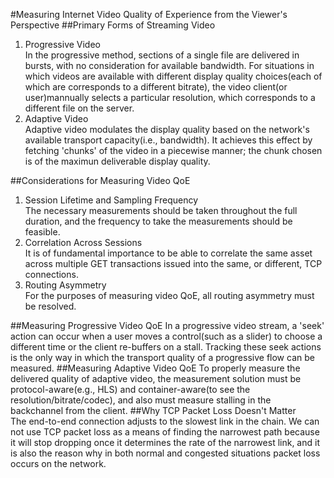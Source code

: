 #Measuring Internet Video Quality of Experience from the Viewer's Perspective
##Primary Forms of Streaming Video
1. Progressive Video  
In the progressive method, sections of a single file are delivered in bursts, with no consideration for available bandwidth. For situations in which videos are available with different display quality choices(each of which are corresponds to a different bitrate), the video client(or user)mannually selects a particular resolution, which corresponds to a different file on the server.
2. Adaptive Video  
Adaptive video modulates the display quality based on the network's available transport capacity(i.e., bandwidth). It achieves this effect by fetching 'chunks' of the video in a piecewise manner; the chunk chosen is of the maximun deliverable display quality.

##Considerations for Measuring Video QoE
1. Session Lifetime and Sampling Frequency  
The necessary measurements should be taken throughout the full duration, and the frequency to take the measurements should be feasible.
2. Correlation Across Sessions  
It is of fundamental importance to be able to correlate the same asset across multiple GET transactions issued into the same, or different, TCP connections.
3. Routing Asymmetry  
For the purposes of measuring video QoE, all routing asymmetry must be resolved.

##Measuring Progressive Video QoE
In a progressive video stream, a 'seek' action can occur when a user moves a control(such as a slider) to choose a different time or the client re-buffers on a stall. Tracking these seek actions is the only way in which the transport quality of a progressive flow can be measured.
##Measuring Adaptive Video QoE
To properly measure the delivered quality of adaptive video, the measurement solution must be protocol-aware(e.g., HLS) and container-aware(to see the resolution/bitrate/codec), and also must measure stalling in the backchannel from the client.
##Why TCP Packet Loss Doesn't Matter  
The end-to-end connection adjusts to the slowest link in the chain. We can not use TCP packet loss as a means of finding the narrowest path because it will stop dropping once it determines the rate of the narrowest link, and it is also the reason why in both normal and congested situations packet loss occurs on the network.
